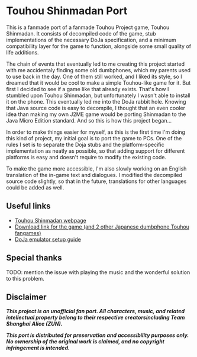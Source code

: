 # Touhou Shinmadan Port

This is a fanmade port of a fanmade Touhou Project game, Touhou Shinmadan. It consists of decompiled code of the game, stub implementations of the necessary DoJa specification, and a minimum compatibility layer for the game to function, alongside some small quality of life additions.

The chain of events that eventually led to me creating this project started with me accidentaly finding some old dumbphones, which my parents used to use back in the day. One of them still worked, and I liked its style, so I dreamed that it would be cool to make a simple Touhou-like game for it. But first I decided to see if a game like that already exists. That's how I stumbled upon Touhou Shinmadan, but unfortunately I wasn't able to install it on the phone. This eventually led me into the DoJa rabbit hole. Knowing that Java source code is easy to decompile, I thought that an even cooler idea than making my own J2ME game would be porting Shinmadan to the Java Micro Edition standard. And so this is how this project began...

In order to make things easier for myself, as this is the first time I'm doing this kind of project, my initial goal is to port the game to PCs. One of the rules I set is to separate the Doja stubs and the platform-specific implementation as neatly as possible, so that adding support for different platforms is easy and doesn't require to modify the existing code.

To make the game more accessible, I'm also slowly working on an English translation of the in-game text and dialogues. I modified the decompiled source code slightly, so that in the future, translations for other languages could be added as well.

## Useful links

 * [Touhou Shinmadan webpage](https://womohide.turubeotoshi.com/SHIN/thSHIN.html)
 * [Download link for the game (and 2 other Japanese dumbphone Touhou fangames)](https://mega.nz/folder/RnlVDYDS#sHrSexyoRx8H8_Am0CwqSw/folder/Jq0kSa5S)
 * [DoJa emulator setup guide](https://docs.google.com/document/d/1iELxocYKh-hDV6hk7SYsnb7AHU1j1JkgolC6kz61PA8/edit?tab=t.0#heading=h.d06xxj7nzib6)

## Special thanks

TODO: mention the issue with playing the music and the wonderful solution to this problem.

## Disclaimer

***This project is an unofficial fan port. All characters, music, and related intellectual property belong to their respective creatorsincluding Team Shanghai Alice (ZUN).***

***This port is distributed for preservation and accessibility purposes only. No ownership of the original work is claimed, and no copyright infringement is intended.***